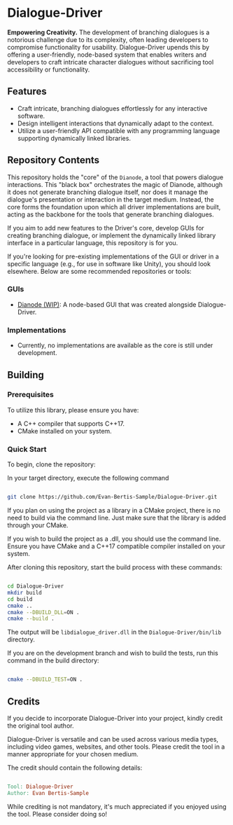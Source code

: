 # Dialogue-Driver
**Empowering Creativity.**  The development of branching dialogues is a notorious challenge due to its complexity, often leading developers to compromise functionality for usability. Dialogue-Driver upends this by offering a user-friendly, node-based system that enables writers and developers to craft intricate character dialogues without sacrificing tool accessibility or functionality.

## Features
- Craft intricate, branching dialogues effortlessly for any interactive software.
- Design intelligent interactions that dynamically adapt to the context.
- Utilize a user-friendly API compatible with any programming language supporting dynamically linked libraries.

## Repository Contents
This repository holds the "core" of the ```Dianode```, a tool that powers dialogue interactions. This "black box" orchestrates the magic of Dianode, although it does not generate branching dialogue itself, nor does it manage the dialogue's presentation or interaction in the target medium. Instead, the core forms the foundation upon which all driver implementations are built, acting as the backbone for the tools that generate branching dialogues.

If you aim to add new features to the Driver's core, develop GUIs for creating branching dialogue, or implement the dynamically linked library interface in a particular language, this repository is for you.

If you're looking for pre-existing implementations of the GUI or driver in a specific language (e.g., for use in software like Unity), you should look elsewhere. Below are some recommended repositories or tools:
### GUIs
- [Dianode (WIP)](https://github.com/Evan-Bertis-Sample/Dianode): A node-based GUI that was created alongside Dialogue-Driver.
### Implementations
- Currently, no implementations are available as the core is still under development.

## Building
### Prerequisites
To utilize this library, please ensure you have:
- A C++ compiler that supports C++17.
- CMake installed on your system.

### Quick Start
To begin, clone the repository:

In your target directory, execute the following command

```bash

git clone https://github.com/Evan-Bertis-Sample/Dialogue-Driver.git
```
If you plan on using the project as a library in a CMake project, there is no need to build via the command line. Just make sure that the library is added through your CMake.

If you wish to build the project as a .dll, you should use the command line. Ensure you have CMake and a C++17 compatible compiler installed on your system.

After cloning this repository, start the build process with these commands:

```bash

cd Dialogue-Driver
mkdir build
cd build
cmake ..
cmake --DBUILD_DLL=ON .
cmake --build .
```

The output will be `libdialogue_driver.dll` in the `Dialogue-Driver/bin/lib` directory.

If you are on the development branch and wish to build the tests, run this command in the build directory:

```bash

cmake --DBUILD_TEST=ON .
```

## Credits
If you decide to incorporate Dialogue-Driver into your project, kindly credit the original tool author.

Dialogue-Driver is versatile and can be used across various media types, including video games, websites, and other tools. Please credit the tool in a manner appropriate for your chosen medium.

The credit should contain the following details:

```makefile

Tool: Dialogue-Driver
Author: Evan Bertis-Sample
```

While crediting is not mandatory, it's much appreciated if you enjoyed using the tool. Please consider doing so!
